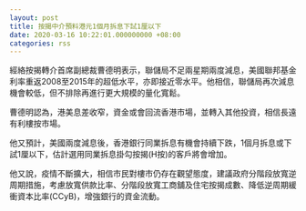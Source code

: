 ```yaml
---
layout: post
title: 按揭中介預料港元1個月拆息下試1厘以下
date: 2020-03-16 10:22:01.000000000 +08:00
categories: rss
---
```


經絡按揭轉介首席副總裁曹德明表示，聯儲局不足兩星期兩度減息，美國聯邦基金利率重返2008至2015年的超低水平，亦即接近零水平。他相信，聯儲局再次減息機會較低，但不排除再進行更大規模的量化寬鬆。

曹德明認為，港美息差收窄，資金或會回流香港市場，並轉入其他投資，相信長遠有利樓按市場。

他又預計，美國兩度減息後，香港銀行同業拆息有機會持續下跌，1個月拆息或下試1厘以下，估計選用同業拆息掛勾按揭(H按)的客戶將會增加。

他又說，疫情不斷擴大，相信市民對樓市仍存在觀望態度，建議政府分階段放寬逆周期措施，考慮放寬供款比率、分階段放寬工商舖及住宅按揭成數、降低逆周期緩衝資本比率(CCyB)，增強銀行的資金流動。
